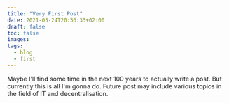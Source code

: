 ```yaml
---
title: "Very First Post"
date: 2021-05-24T20:56:33+02:00
draft: false
toc: false
images:
tags:
  - blog
  - first
---
```


Maybe I'll find some time in the next 100 years to actually write a post. But currently this is all I'm gonna do. Future post may include various topics in the field of IT and decentralisation. 